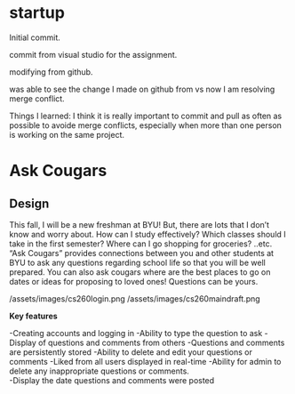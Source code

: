 # startup
Initial commit. 

commit from visual studio for the assignment.

modifying from github.

was able to see the change I made on github from vs now I am resolving merge conflict.

Things I learned: I think it is really important to commit and pull as often as possible to avoide merge conflicts, especially when more than one person is working on the same project.

# Ask Cougars

## Design

This fall, I will be a new freshman at BYU! But, there are lots that I don’t know and worry about. How can I study effectively? Which classes should I take in the first semester? Where can I go shopping for groceries? ..etc. “Ask Cougars” provides connections between you and other students at BYU to ask any questions regarding school life so that you will be well prepared. You can also ask cougars where are the best places to go on dates or ideas for proposing to loved ones! Questions can be yours.

/assets/images/cs260login.png
/assets/images/cs260maindraft.png

**Key features**

-Creating accounts and logging in
-Ability to type the question to ask
-Display of questions and comments from others
-Questions and comments are persistently stored
-Ability to delete and edit your questions or comments
-Liked from all users displayed in real-time
-Ability for admin to delete any inappropriate questions or comments.  
-Display the date questions and comments were posted
